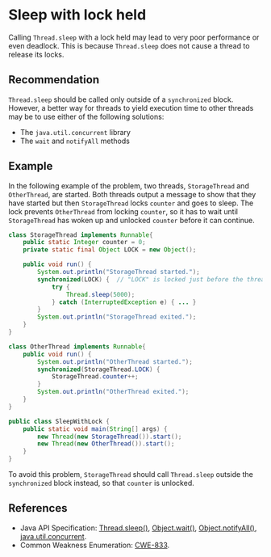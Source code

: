# Sleep with lock held
Calling `Thread.sleep` with a lock held may lead to very poor performance or even deadlock. This is because `Thread.sleep` does not cause a thread to release its locks.


## Recommendation
`Thread.sleep` should be called only outside of a `synchronized` block. However, a better way for threads to yield execution time to other threads may be to use either of the following solutions:

* The `java.util.concurrent` library
* The `wait` and `notifyAll` methods

## Example
In the following example of the problem, two threads, `StorageThread` and `OtherThread`, are started. Both threads output a message to show that they have started but then `StorageThread` locks `counter` and goes to sleep. The lock prevents `OtherThread` from locking `counter`, so it has to wait until `StorageThread` has woken up and unlocked `counter` before it can continue.


```java
class StorageThread implements Runnable{
    public static Integer counter = 0;
    private static final Object LOCK = new Object();

    public void run() {
        System.out.println("StorageThread started.");
        synchronized(LOCK) {  // "LOCK" is locked just before the thread goes to sleep
            try {
                Thread.sleep(5000);
            } catch (InterruptedException e) { ... }
        }
        System.out.println("StorageThread exited.");
    }
}

class OtherThread implements Runnable{
    public void run() {
        System.out.println("OtherThread started.");
        synchronized(StorageThread.LOCK) {
            StorageThread.counter++;
        }
        System.out.println("OtherThread exited.");
    }
}

public class SleepWithLock {
    public static void main(String[] args) {
        new Thread(new StorageThread()).start();
        new Thread(new OtherThread()).start();
    }
}

```
To avoid this problem, `StorageThread` should call `Thread.sleep` outside the `synchronized` block instead, so that `counter` is unlocked.


## References
* Java API Specification: [Thread.sleep()](https://docs.oracle.com/en/java/javase/11/docs/api/java.base/java/lang/Thread.html#sleep(long)), [Object.wait()](https://docs.oracle.com/en/java/javase/11/docs/api/java.base/java/lang/Object.html#wait()), [Object.notifyAll()](https://docs.oracle.com/en/java/javase/11/docs/api/java.base/java/lang/Object.html#notifyAll()), [java.util.concurrent](https://docs.oracle.com/en/java/javase/11/docs/api/java.base/java/util/concurrent/package-summary.html).
* Common Weakness Enumeration: [CWE-833](https://cwe.mitre.org/data/definitions/833.html).
